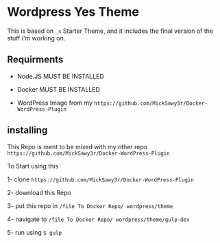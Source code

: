 # Wordpress Yes Theme

This is based on `_s` Starter Theme, and it includes the final version of the stuff i'm working on.

## Requirments 

-   Node.JS MUST BE INSTALLED

-   Docker MUST BE INSTALLED

-   WordPress Image from my `https://github.com/MickSawy3r/Docker-WordPress-Plugin`

## installing

This Repo is ment to be mixed with my other repo `https://github.com/MickSawy3r/Docker-WordPress-Plugin`

To Start using this 

1- clone `https://github.com/MickSawy3r/Docker-WordPress-Plugin`

2- download this Repo

3- put this repo in `/file To Docker Repo/ wordpress/theme`

4- navigate to `/file To Docker Repo/ wordpress/theme/gulp-dev`

5- run using `$ gulp`
